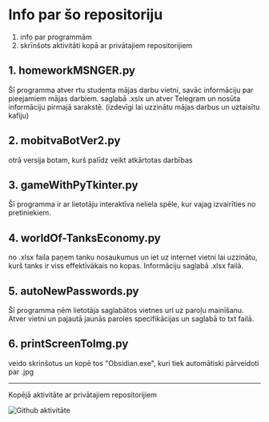 # Info par šo repositoriju
1. info par programmām
2. skrīnšots aktivitāti kopā ar privātajiem repositorijiem

## 1. homeworkMSNGER.py
Šī programma atver rtu studenta mājas darbu vietni, savāc informāciju par pieejamiem mājas darbiem. saglabā .xslx un atver Telegram un nosūta informāciju pirmajā sarakstē. (izdevīgi lai uzzinātu mājas darbus un uztaisītu kafiju)
## 2. mobitvaBotVer2.py
otrā versija botam, kurš palīdz veikt atkārtotas darbības
## 3. gameWithPyTkinter.py
Šī programma ir ar lietotāju interaktīva neliela spēle, kur vajag izvairīties no pretiniekiem.
## 4. worldOf-TanksEconomy.py
no .xlsx faila paņem tanku nosaukumus un iet uz internet vietni lai uzzinātu, kurš tanks ir viss effektīvākais no kopas. Informāciju saglabā .xlsx failā.
## 5. autoNewPasswords.py
Šī programma ņēm lietotāja saglabātos vietnes url uz paroļu mainīšanu. Atver vietni un pajautā jaunās paroles specifikācijas un saglabā to txt failā.
## 6. printScreenToImg.py
veido skrinšotus un kopē tos "Obsidian.exe", kuri tiek automātiski pārveidoti par .jpg

-----

Kopējā aktivitāte ar privātajiem repositorijiem

![Github aktivitāte](https://github.com/martinsvaikuls/Projekti/assets/144250487/494db8cf-c2b8-4952-8905-96f86c780b8b)
